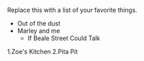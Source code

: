 Replace this with a list of your favorite things.
* Out of the dust
* Marley and me
  * If Beale Street Could Talk
  
1.Zoe's Kitchen
2.Pita Pit
